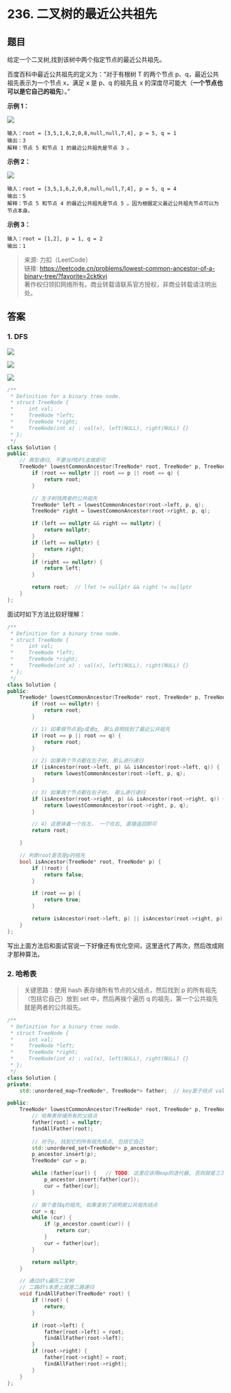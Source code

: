 # 236. 二叉树的最近公共祖先

## 题目

给定一个二叉树,找到该树中两个指定节点的最近公共祖先。

百度百科中最近公共祖先的定义为：“对于有根树 T 的两个节点 p、q，最近公共祖先表示为一个节点 x，满足 x 是 p、q 的祖先且 x 的深度尽可能大（**一个节点也可以是它自己的祖先**）。”

**示例 1：**

![](image/image-20231022190607945.png)

```
输入：root = [3,5,1,6,2,0,8,null,null,7,4], p = 5, q = 1
输出：3
解释：节点 5 和节点 1 的最近公共祖先是节点 3 。

```

**示例 2：**

![](image/image-20231022190614931.png)

```
输入：root = [3,5,1,6,2,0,8,null,null,7,4], p = 5, q = 4
输出：5
解释：节点 5 和节点 4 的最近公共祖先是节点 5 。因为根据定义最近公共祖先节点可以为节点本身。

```

**示例 3：**

```
输入：root = [1,2], p = 1, q = 2
输出：1

```

> 来源: 力扣（LeetCode）  
> 链接: <https://leetcode.cn/problems/lowest-common-ancestor-of-a-binary-tree/?favorite=2cktkvj>  
> 著作权归领扣网络所有。商业转载请联系官方授权，非商业转载请注明出处。

## 答案

### 1. DFS

![](image/image-20230211152238937.png)

![](image/image-20230211152247191.png)

![](image/image-20230211152253986.png)

```c++
/**
 * Definition for a binary tree node.
 * struct TreeNode {
 *     int val;
 *     TreeNode *left;
 *     TreeNode *right;
 *     TreeNode(int x) : val(x), left(NULL), right(NULL) {}
 * };
 */
class Solution {
public:
    // 典型递归, 不要当作DFS去做即可
    TreeNode* lowestCommonAncestor(TreeNode* root, TreeNode* p, TreeNode* q) {
        if (root == nullptr || root == p || root == q) {
            return root;
        }

        // 左子树找两者的公共祖先
        TreeNode* left = lowestCommonAncestor(root->left, p, q);
        TreeNode* right = lowestCommonAncestor(root->right, p, q);

        if (left == nullptr && right == nullptr) {
            return nullptr;
        }
        if (left == nullptr) {
            return right;
        }
        if (right == nullptr) {
            return left;
        }

        return root;  // lfet != nullptr && right != nullptr
    }
};
```

面试时如下方法比较好理解：

```c++
/**
 * Definition for a binary tree node.
 * struct TreeNode {
 *     int val;
 *     TreeNode *left;
 *     TreeNode *right;
 *     TreeNode(int x) : val(x), left(NULL), right(NULL) {}
 * };
 */
class Solution {
public:
    TreeNode* lowestCommonAncestor(TreeNode* root, TreeNode* p, TreeNode* q) {
        if (root == nullptr) {
            return root;
        }

        // 1) 如果根节点是p或者q, 那么说明找到了最近公共祖先
        if (root == p || root == q) {
            return root;
        }

        // 2) 如果两个节点都在左子树, 那么进行递归
        if (isAncestor(root->left, p) && isAncestor(root->left, q)) {
            return lowestCommonAncestor(root->left, p, q);
        }

        // 3) 如果两个节点都在右子树， 那么进行递归
        if (isAncestor(root->right, p) && isAncestor(root->right, q)) {
            return lowestCommonAncestor(root->right, p, q);
        }

        // 4) 这意味着一个在左， 一个在右, 直接返回即可
        return root;

    }

    // 判断root是否是p的祖先
    bool isAncestor(TreeNode* root, TreeNode* p) {
        if (!root) {
            return false;
        }

        if (root == p) {
            return true;
        }

        return isAncestor(root->left, p) || isAncestor(root->right, p);
    }
};
```

写出上面方法后和面试官说一下好像还有优化空间，这里迭代了两次，然后改成刚才那种算法。

### 2. 哈希表

> 关键思路：使用 hash 表存储所有节点的父结点，然后找到 p 的所有祖先（包括它自己）放到 set 中，然后再挨个遍历 q 的祖先，第一个公共祖先就是两者的公共祖先。

```c++
/**
 * Definition for a binary tree node.
 * struct TreeNode {
 *     int val;
 *     TreeNode *left;
 *     TreeNode *right;
 *     TreeNode(int x) : val(x), left(NULL), right(NULL) {}
 * };
 */
class Solution {
private:
    std::unordered_map<TreeNode*, TreeNode*> father;  // key是子结点 val是父结点

public:
    TreeNode* lowestCommonAncestor(TreeNode* root, TreeNode* p, TreeNode* q) {
        // 哈希表存储所有的父结点
        father[root] = nullptr;
        findAllFather(root);
        
        // 对于p, 找到它的所有祖先结点, 包括它自己
        std::unordered_set<TreeNode*> p_ancestor;
        p_ancestor.insert(p);
        TreeNode* cur = p;

        while (father[cur]) {   // TODO: 这里应该用map的迭代器, 否则就是三次查找
            p_ancestor.insert(father[cur]);
            cur = father[cur];
        }

        // 挨个查找q的祖先, 如果查到了说明是公共祖先结点
        cur = q;
        while (cur) {
            if (p_ancestor.count(cur)) {
                return cur;
            }
            cur = father[cur];
        }

        return nullptr;
    }

    // 通过dfs遍历二叉树
    // 二路dfs本质上就是二路递归
    void findAllFather(TreeNode* root) {
        if (!root) {
            return;
        }

        if (root->left) {
            father[root->left] = root;
            findAllFather(root->left);
        }
        if (root->right) {
            father[root->right] = root;
            findAllFather(root->right);
        }
    }
};
```
